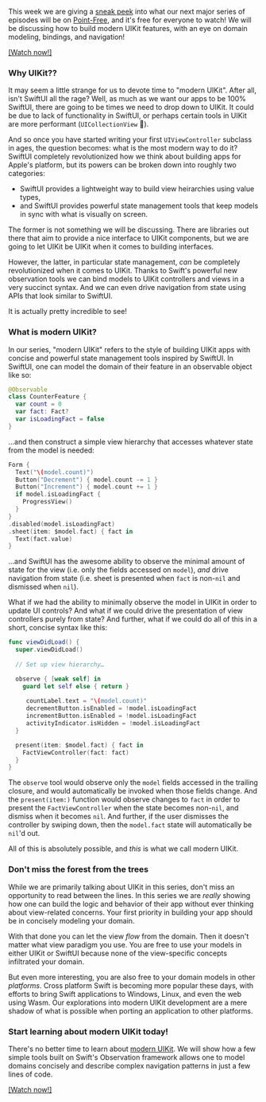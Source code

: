 This week we are giving a [sneak peek][modern-uikit-collection] into what our next major series of 
episodes will be on [Point-Free][pf], and it's free for everyone to watch! We will be discussing
how to build modern UIKit features, with an eye on domain modeling, bindings, and navigation!

[pf]: http://pointfree.co
[modern-uikit-collection]: todo

[[Watch now!]](todo)

### Why UIKit??

It may seem a little strange for us to devote time to "modern UIKit". After all, isn't SwiftUI
all the rage? Well, as much as we want our apps to be 100% SwiftUI, there are going to be times
we need to drop down to UIKit. It could be due to lack of functionality in SwiftUI, or perhaps
certain tools in UIKit are more performant (`UICollectionView` 👀).

And so once you have started writing your first `UIViewController` subclass in ages, the question
becomes: what is the most modern way to do it? SwiftUI completely revolutionized how we think
about building apps for Apple's platform, but its powers can be broken down into roughly two 
categories:

* SwiftUI provides a lightweight way to build view heirarchies using value types,
* and SwiftUI provides powerful state management tools that keep models in sync with what is 
visually on screen.

The former is not something we will be discussing. There are libraries out there that aim to
provide a nice interface to UIKit components, but we are going to let UIKit be UIKit when it comes
to building interfaces.

However, the latter, in particular state management, _can_ be completely revolutionized when it
comes to UIKit. Thanks to Swift's powerful new observation tools we can bind models to UIKit
controllers and views in a very succinct syntax. And we can even drive navigation from state
using APIs that look similar to SwiftUI.

It is actually pretty incredible to see!

### What is modern UIKit?

In our series, "modern UIKit" refers to the style of building UIKit apps with concise and powerful
state management tools inspired by SwiftUI. In SwiftUI, one can model the domain of their feature
in an observable object like so:

```swift
@Observable
class CounterFeature {
  var count = 0
  var fact: Fact?
  var isLoadingFact = false
}
```

…and then construct a simple view hierarchy that accesses whatever state from the model is needed: 

```swift
Form {
  Text("\(model.count)")
  Button("Decrement") { model.count -= 1 }
  Button("Increment") { model.count += 1 }
  if model.isLoadingFact {
    ProgressView()
  }
}
.disabled(model.isLoadingFact)
.sheet(item: $model.fact) { fact in
  Text(fact.value) 
}
```

…and SwiftUI has the awesome ability to observe the minimal amount of state for the view (i.e.
only the fields accessed on `model`), _and_ drive navigation from state (i.e. sheet is presented 
when `fact` is non-`nil` and dismissed when `nil`).

What if we had the ability to minimally observe the model in UIKit in order to update UI controls?
And what if we could drive the presentation of view controllers purely from state? And further,
what if we could do all of this in a short, concise syntax like this:

```swift
func viewDidLoad() {
  super.viewDidLoad()
  
  // Set up view hierarchy…

  observe { [weak self] in
    guard let self else { return }
    
     countLabel.text = "\(model.count)"
     decrementButton.isEnabled = !model.isLoadingFact
     incrementButton.isEnabled = !model.isLoadingFact
     activityIndicator.isHidden = !model.isLoadingFact 
  }

  present(item: $model.fact) { fact in
    FactViewController(fact: fact) 
  }
}
```

The `observe` tool would observe only the `model` fields accessed in the trailing closure, and 
would automatically be invoked when those fields change. And the `present(item:)` function would
observe changes to `fact` in order to present the `FactViewController` when the state becomes
non-`nil`, and dismiss when it becomes `nil`. And further, if the user dismisses the controller
by swiping down, then the `model.fact` state will automatically be `nil`'d out. 

All of this is absolutely possible, and _this_ is what we call modern UIKit.

### Don't miss the forest from the trees

While we are primarily talking about UIKit in this series, don't miss an opportunity to read 
between the lines. In this series we are _really_ showing how one can build the logic and behavior
of their app without ever thinking about view-related concerns. Your first priority in building
your app should be in concisely modeling your domain.

With that done you can let the view _flow_ from the domain. Then it doesn't matter what view 
paradigm you use. You are free to use your models in either UIKit or SwiftUI because none of the
view-specific concepts infiltrated your domain.

But even more interesting, you are also free to your domain models in other _platforms_. Cross
platform Swift is becoming more popular these days, with efforts to bring Swift applications to
Windows, Linux, and even the web using Wasm. Our explorations into modern UIKit development are
a mere shadow of what is possible when porting an application to other platforms. 

### Start learning about modern UIKit today!

There's no better time to learn about [modern UIKit](todo). We will show how a few simple tools built on
Swift's Observation framework allows one to model domains concisely and describe complex 
navigation patterns in just a few lines of code.

[pf]: http://pointfree.co
[modern-uikit-collection]: todo

[[Watch now!]](todo)
